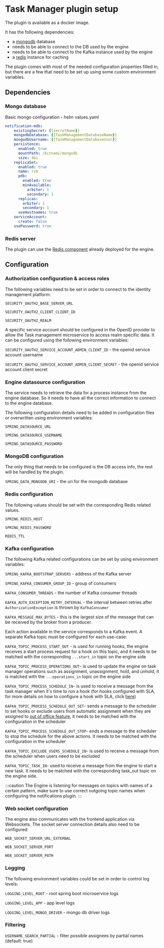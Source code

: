 # Task Manager plugin setup

The plugin is available as a docker image.

It has the following dependencies:

* a [mongodb](https://www.mongodb.com/2) database
* needs to be able to connect to the DB used by the engine
* needs to be able to connect to the Kafka instance used by the engine
* a [redis](https://redis.io/) instance for caching

The plugin comes with most of the needed configuration properties filled in, but there are a few that need to be set up using some custom environment variables.

## Dependencies <a href="#2939ce6e-c291-40c2-b3d6-1e789b1617d7" id="2939ce6e-c291-40c2-b3d6-1e789b1617d7"></a>

### **Mongo database**

Basic mongo configuration - helm values.yaml

```yaml
notification-mdb:
    existingSecret: {{secretName}}
    mongodbDatabase: {{TaskManagementDatabaseName}}
    mongodbUsername: {{TaskManagementDatabaseUser}}
    persistence:
      enabled: true
      mountPath: /bitnami/mongodb
      size: 4Gi
    replicaSet:
      enabled: true
      name: rs0
      pdb:
        enabled: true
        minAvailable:
          arbiter: 1
          secondary: 1
      replicas:
        arbiter: 1
        secondary: 1
      useHostnames: true
    serviceAccount:
      create: false
    usePassword: true
```

### Redis server

The plugin can use the [Redis component](../../../../platform-setup-guides/platform-setup-guides.md#redis-configuration) already deployed for the engine.

## Configuration <a href="#bad24571-ff23-4ec3-83d9-8a2ace74a6b4" id="bad24571-ff23-4ec3-83d9-8a2ace74a6b4"></a>

### Authorization configuration & access roles

The following variables need to be set in order to connect to the identity management platform:

`SECURITY_OAUTH2_BASE_SERVER_URL`

`SECURITY_OAUTH2_CLIENT_CLIENT_ID`

`SECURITY_OAUTH2_REALM`

A specific service account should be configured in the OpenID provider to allow the Task management microservice to access realm specific data. It can be configured using the following environment variables:

`SECURITY_OAUTH2_SERVICE_ACCOUNT_ADMIN_CLIENT_ID` - the openid service account username

`SECURITY_OAUTH2_SERVICE_ACCOUNT_ADMIN_CLIENT_SECRET` - the openid service account client secret

### Engine datasource configuration

The service needs to retrieve the data for a process instance from the engine database. So it needs to have all the correct information to connect to the engine database.

The following configuration details need to be added in configuration files or overwritten using environment variables:

`SPRING_DATASOURCE_URL`

`SPRING_DATASOURCE_USERNAME`

`SPRING_DATASOURCE_PASSWORD`

### MongoDB configuration

The only thing that needs to be configured is the DB access info, the rest will be handled by the plugin.

`SPRING_DATA_MONGODB_URI` - the uri for the mongodb database

### Redis configuration

The following values should be set with the corresponding Redis related values.

`SPRING_REDIS_HOST`

`SPRING_REDIS_PASSWORD`

`REDIS_TTL`


### **Kafka configuration** <a href="#63673403-7b21-440b-a173-211fd5c9a86e" id="63673403-7b21-440b-a173-211fd5c9a86e"></a>

The following Kafka related configurations can be set by using environment variables:

`SPRING_KAFKA_BOOTSTRAP_SERVERS` - address of the Kafka server

`SPRING_KAFKA_CONSUMER_GROUP_ID` - group of consumers

`KAFKA_CONSUMER_THREADS` - the number of Kafka consumer threads

`KAFKA_AUTH_EXCEPTION_RETRY_INTERVAL` - the interval between retries after `AuthorizationException` is thrown by `KafkaConsumer`

`KAFKA_MESSAGE_MAX_BYTES` - this is the largest size of the message that can be received by the broker from a producer.

Each action available in the service corresponds to a Kafka event. A separate Kafka topic must be configured for each use-case:

`KAFKA_TOPIC_PROCESS_START_OUT` - is used for running hooks, the engine receives a start process request for a hook on this topic, and it needs to be matched with the corresponding `...start_in` topic on the engine side

`KAFKA_TOPIC_PROCESS_OPERATIONS_OUT`- is used to update the engine on task manager operations such as assignment, unassignment, hold, and unhold, it is matched with the `...operations_in` topic on the engine side

`KAFKA_TOPIC_PROCESS_SCHEDULE_IN`- is used to receive a message from the task manager when it's time to run a hook (for hooks configured with SLA, for more details on how to configure a hook with SLA, click [here](../../custom-plugins/task-management/using-hooks.md#types-of-hooks))

`KAFKA_TOPIC_PROCESS_SCHEDULE_OUT_SET`- sends a message to the scheduler to set hooks or exclude users from automatic assignment when they are assigned to [out of office feature](../../custom-plugins/task-management/using-out-of-office-records.md), it needs to be matched with the configuration in the scheduler

`KAFKA_TOPIC_PROCESS_SCHEDULE_OUT_STOP`- ends a message to the scheduler to stop the schedule for the above actions. It needs to be matched with the configuration in the scheduler

`KAFKA_TOPIC_EXCLUDE_USERS_SCHEDULE_IN`- is used to receive a message from the scheduler when users need to be excluded

`KAFKA_TOPIC_TASK_IN`- used to receive a message from the engine to start a new task. It needs to be matched with the corresponding task_out topic on the engine side.


:::caution
The Engine is listening for messages on topics with names of a certain pattern, make sure to use correct outgoing topic names when configuring the notifications plugin.
:::

### Web socket configuration

The engine also communicates with the frontend application via Websockets. The socket server connection details also need to be configured:

`WEB_SOCKET_SERVER_URL_EXTERNAL`

`WEB_SOCKET_SERVER_PORT`

`WEB_SOCKET_SERVER_PATH`

### Logging

The following environment variables could be set in order to control log levels:

`LOGGING_LEVEL_ROOT` - root spring boot microservice logs

`LOGGING_LEVEL_APP` - app level logs

`LOGGING_LEVEL_MONGO_DRIVER` - mongo db driver logs

### Filtering

`USERNAME_SEARCH_PARTIAL` - filter possible assignees by partial names (default: true)

